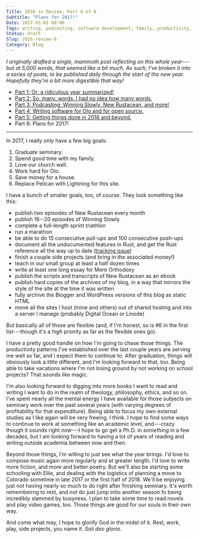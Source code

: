 ```yaml
---
Title: 2016 in Review, Part 6 of 6
Subtitle: "Plans for 2017!"
Date: 2017-01-01 08:00
Tags: writing, podcasting, software development, family, productivity, fitness
Status: draft
Slug: 2016-review-6
Category: Blog
---
```


<i class='editorial'>I originally drafted a single, mammoth post reflecting on this whole year---but at 5,000 words, that seemed like a bit much. As such, I've broken it into a series of posts, to be published daily through the start of the new year. Hopefully they're a bit more digestible that way!</i>

- [Part 1: Or: a ridiculous year summarized!][part-1]
- [Part 2: So. many. words. I had no idea how many words.][part-2]
- [Part 3: Podcasting: Winning Slowly, New Rustacean, and more!][part-3]
- [Part 4: Writing software for Olo and for open source.][part-4]
- [Part 5: Getting things done in 2016 and beyond.][part-5]
- Part 6: Plans for 2017!

[part-1]: http://www.chriskrycho.com/2016/2016-review-1.html
[part-2]: http://www.chriskrycho.com/2016/2016-review-2.html
[part-3]: http://www.chriskrycho.com/2016/2016-review-3.html
[part-4]: http://www.chriskrycho.com/2016/2016-review-4.html
[part-5]: http://www.chriskrycho.com/2016/2016-review-5.html
[part-6]: http://www.chriskrycho.com/2017/2016-review-6.html

---

In 2017, I really only have a few big goals:

1. Graduate seminary.
2. Spend good time with my family.
3. Love our church well.
4. Work hard for Olo.
5. Save money for a house.
6. Replace Pelican with Lightning for this site.

I have a bunch of smaller goals, too, of course. They look something like this:

- publish two episodes of New Rustacean every month
- publish 16--20 episodes of Winning Slowly
- complete a full-length sprint triathlon
- run a marathon
- be able to do 15 consecutive pull-ups and 100 consecutive push-ups
- document all the undocumented features in Rust, and get the Rust reference all the way up to date ([tracking issue])
- finish a couple side projects (and bring in the associated money!)
- teach in our small group at least a half dozen times
- write at least one long essay for Mere Orthodoxy
- publish the scripts and transcripts of New Rustacean as an ebook
- publish hard copies of the archives of my blog, in a way that mirrors the style of the site at the time it was written
- fully archive the Blogger and WordPress versions of this blog as static HTML
- move all the sites I host (mine and others) out of shared hosting and into a server I manage (probably Digital Ocean or Linode)

[tracking issue]: https://github.com/rust-lang/rust/issues/38643

But basically all of those are flexible (and, if I'm honest, so is #6 in the first list---though it's a *high* priority as far as the flexible ones go).

I have a pretty good handle on how I'm going to chase those things. The productivity patterns I've established over the last couple years are serving me well so far, and I expect them to continue to. After graduation, things will obviously look a little different, and I'm looking forward to that, too. Being able to take vacations where I'm not losing ground by not working on school projects? That sounds like magic.

I'm also looking forward to digging into more books I want to read and writing I want to do in the realm of theology, philosophy, ethics, and so on. I've spent nearly all the mental energy I have available for those subjects on seminary work over the past several years (with varying degrees of profitability for that expenditure). Being able to focus my own external studies as I like again will be very freeing, I think. I hope to find some ways to continue to work at something like an academic level, and---crazy though it sounds right *now*---I hope to go get a Ph.D. in *something* in a few decades, but I am looking forward to having a lot of years of reading and writing outside academia between now and then.

Beyond those things, I'm willing to just see what the year brings. I'd love to compose music again more regularly and at greater length. I'd love to write more fiction, and more and better poetry. But we'll also be starting some schooling with Ellie, and dealing with the logistics of planning a move to Colorado sometime in late 2017 or the first half of 2018. We'll be enjoying just not having nearly so much to do right after finishing seminary. It's worth remembeirng to rest, and not do just jump intio another season fo being incredibly slammed by busyness. I plan to take some time to read novels and play video games, too. Those things are good for our souls in their own way.

And come what may, I hope to glorify God in the midst of it. Rest, work, play, side projects, you name it. _Soli deo gloria._

